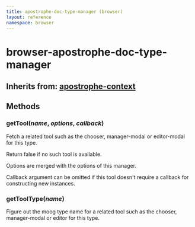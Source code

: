 ```yaml
---
title: apostrophe-doc-type-manager (browser)
layout: reference
namespace: browser
---
```


# browser-apostrophe-doc-type-manager

## Inherits from: [apostrophe-context](https://github.com/apostrophecms/apostrophe-documentation/tree/e71017392b54a258d8d72811456c862139150a96/modules/apostrophe-utils/browser-apostrophe-context.html)

## Methods

### getTool\(_name_, _options_, _callback_\)

Fetch a related tool such as the chooser, manager-modal or editor-modal for this type.

Return false if no such tool is available.

Options are merged with the options of this manager.

Callback argument can be omitted if this tool doesn't require a callback for constructing new instances.

### getToolType\(_name_\)

Figure out the moog type name for a related tool such as the chooser, manager-modal or editor for this type.

